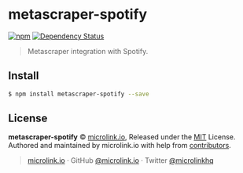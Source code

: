 # metascraper-spotify

[![npm](https://img.shields.io/npm/v/metascraper-spotify.svg?style=flat-square)](https://www.npmjs.com/package/metascraper-spotify)
[![Dependency Status](https://david-dm.org/microlinkhq/metascraper.svg?path=packages/metascraper-spotify&style=flat-square)](https://david-dm.org/microlinkhq/metascraper?path=packages/metascraper-spotify)

> Metascraper integration with Spotify.

## Install

```bash
$ npm install metascraper-spotify --save
```

## License

**metascraper-spotify** © [microlink.io](https://microlink.io), Released under the [MIT](https://github.com/microlinkhq/metascraper-spotify/blob/master/LICENSE.md) License.<br>
Authored and maintained by microlink.io with help from [contributors](https://github.com/microlinkhq/metascraper-spotify/contributors).

> [microlink.io](https://microlink.io) · GitHub [@microlink.io](https://github.com/microlinkhq) · Twitter [@microlinkhq](https://twitter.com/microlinkhq)
